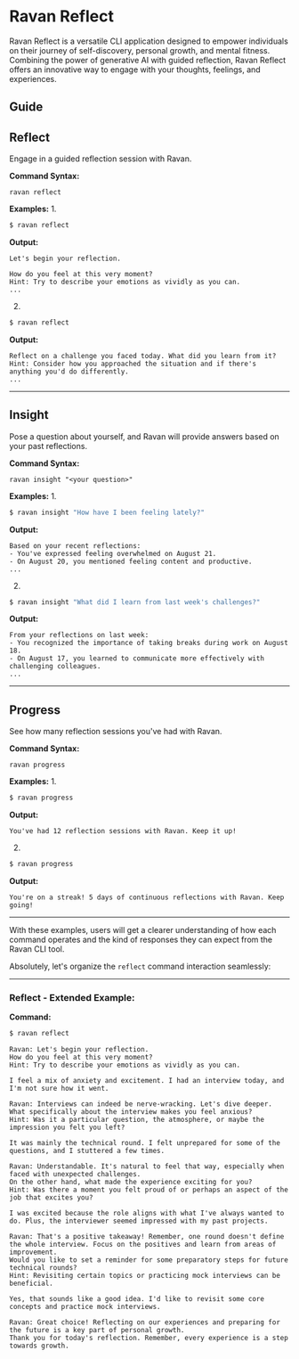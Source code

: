 
# Ravan Reflect

Ravan Reflect is a versatile CLI application designed to empower individuals on their journey of self-discovery, personal growth, and mental fitness. Combining the power of generative AI with guided reflection, Ravan Reflect offers an innovative way to engage with your thoughts, feelings, and experiences.



## Guide

## Reflect

Engage in a guided reflection session with Ravan.

**Command Syntax:**
```
ravan reflect
```

**Examples:**
1. 
```bash
$ ravan reflect
```

**Output:**
```
Let's begin your reflection.

How do you feel at this very moment?
Hint: Try to describe your emotions as vividly as you can.
...
```

2.
```bash
$ ravan reflect
```

**Output:**
```
Reflect on a challenge you faced today. What did you learn from it?
Hint: Consider how you approached the situation and if there's anything you'd do differently.
...
```

---

## Insight

Pose a question about yourself, and Ravan will provide answers based on your past reflections.

**Command Syntax:**
```
ravan insight "<your question>"
```

**Examples:**
1. 
```bash
$ ravan insight "How have I been feeling lately?"
```

**Output:**
```
Based on your recent reflections:
- You've expressed feeling overwhelmed on August 21.
- On August 20, you mentioned feeling content and productive.
...
```

2.
```bash
$ ravan insight "What did I learn from last week's challenges?"
```

**Output:**
```
From your reflections on last week:
- You recognized the importance of taking breaks during work on August 18.
- On August 17, you learned to communicate more effectively with challenging colleagues.
...
```

---

## Progress

See how many reflection sessions you've had with Ravan.

**Command Syntax:**
```
ravan progress
```

**Examples:**
1. 
```bash
$ ravan progress
```

**Output:**
```
You've had 12 reflection sessions with Ravan. Keep it up!
```

2.
```bash
$ ravan progress
```

**Output:**
```
You're on a streak! 5 days of continuous reflections with Ravan. Keep going!
```

---
With these examples, users will get a clearer understanding of how each command operates and the kind of responses they can expect from the Ravan CLI tool.

Absolutely, let's organize the `reflect` command interaction seamlessly:

---

### Reflect - Extended Example:

**Command:**
```bash
$ ravan reflect
```

```
Ravan: Let's begin your reflection.
How do you feel at this very moment?
Hint: Try to describe your emotions as vividly as you can.
```

```
I feel a mix of anxiety and excitement. I had an interview today, and I'm not sure how it went.
```

```
Ravan: Interviews can indeed be nerve-wracking. Let's dive deeper.
What specifically about the interview makes you feel anxious?
Hint: Was it a particular question, the atmosphere, or maybe the impression you felt you left?
```

```
It was mainly the technical round. I felt unprepared for some of the questions, and I stuttered a few times.
```

```
Ravan: Understandable. It's natural to feel that way, especially when faced with unexpected challenges.
On the other hand, what made the experience exciting for you?
Hint: Was there a moment you felt proud of or perhaps an aspect of the job that excites you?
```

```
I was excited because the role aligns with what I've always wanted to do. Plus, the interviewer seemed impressed with my past projects.
```

```
Ravan: That's a positive takeaway! Remember, one round doesn't define the whole interview. Focus on the positives and learn from areas of improvement.
Would you like to set a reminder for some preparatory steps for future technical rounds?
Hint: Revisiting certain topics or practicing mock interviews can be beneficial.
```

```
Yes, that sounds like a good idea. I'd like to revisit some core concepts and practice mock interviews.
```

```
Ravan: Great choice! Reflecting on our experiences and preparing for the future is a key part of personal growth.
Thank you for today's reflection. Remember, every experience is a step towards growth.
```
